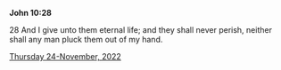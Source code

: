 **John 10:28**

28 And I give unto them eternal life; and they shall never perish, neither shall any man pluck them out of my hand.

[Thursday 24-November, 2022](https://t.me/s/daily_scripture)
